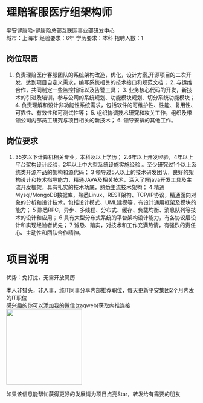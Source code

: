# 理赔客服医疗组架构师
平安健康险-健康险总部互联网事业部研发中心  
城市：上海市 经验要求：6年 学历要求：本科  招聘人数：1

## 岗位职责
1. 负责理赔医疗客服团队的系统架构改造，优化，设计方案,开源项目的二次开发，达到项目自定义需求，编写系统相关的技术接口和规范文档；
   2. 与运维合作，共同制定一些监控指标以及告警工具；
   3. 业务核心代码的开发，新技术的引进及培训，参与公司的系统规划、功能模块规划、切分系统功能模块；
   4. 负责理解和设计非功能性系统需求，包括软件的可维护性、性能、复用性、可靠性、有效性和可测试性等；
   5. 组织协调技术研究和攻关工作，组织及带领公司内部员工研究与项目相关的新技术；
   6. 领导安排的其他工作。

## 岗位要求
1. 35岁以下计算机相关专业，本科及以上学历；
   2.6年以上开发经验，4年以上平台架构设计经验，2年以上中大型系统设施实施经验 。至少研究过1个以上系统类开源产品的架构和源代码；
   3 领导过5人以上的技术研发团队，良好的架构设计和技术指导能力，精通JAVA及相关技术，深入了解java开发工具及主流开发框架，具有扎实的技术功底，熟悉主流技术架构；
   4 精通Mysql/MongoDB数据库，熟悉Linux、REST架构、TCP/IP协议，精通面向对象的分析和设计技术，包括设计模式、UML建模等，有设计通用框架及模块的能力；
   5 熟悉RPC，异步、多线程、分布式、缓存、负载均衡、消息队列等技术的设计和应用；
   6 具有大型分布式系统的平台架构设计能力，有各协议层设计和实现经验者优先；
   7 诚恳、踏实，对技术和工作充满热情，有强烈的责任心、主动性和团队合作精神。

# 项目说明

优势：免打扰，无需开放简历

本人非猎头，非人事，纯IT同事分享内部推荐职位，每天更新平安集团2个月内发的IT职位  
感兴趣的你可以添加我的微信(zaqweb)获取内推连接  
<img src="https://github.com/zaqweb/PA-IT-JOBS/blob/master/WechatICode.jpeg"  height="200" width="200">

如果该信息能帮忙获得更好的发展请为项目点亮Star，转发给有需要的朋友




